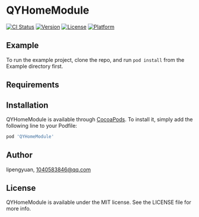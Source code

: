 # QYHomeModule

[![CI Status](https://img.shields.io/travis/lipengyuan/QYHomeModule.svg?style=flat)](https://travis-ci.org/lipengyuan/QYHomeModule)
[![Version](https://img.shields.io/cocoapods/v/QYHomeModule.svg?style=flat)](https://cocoapods.org/pods/QYHomeModule)
[![License](https://img.shields.io/cocoapods/l/QYHomeModule.svg?style=flat)](https://cocoapods.org/pods/QYHomeModule)
[![Platform](https://img.shields.io/cocoapods/p/QYHomeModule.svg?style=flat)](https://cocoapods.org/pods/QYHomeModule)

## Example

To run the example project, clone the repo, and run `pod install` from the Example directory first.

## Requirements

## Installation

QYHomeModule is available through [CocoaPods](https://cocoapods.org). To install
it, simply add the following line to your Podfile:

```ruby
pod 'QYHomeModule'
```

## Author

lipengyuan, 1040583846@qq.com

## License

QYHomeModule is available under the MIT license. See the LICENSE file for more info.
